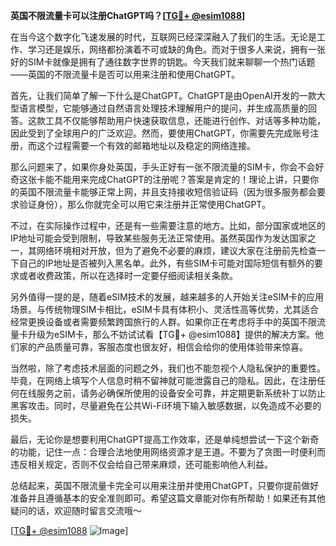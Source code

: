 **英国不限流量卡可以注册ChatGPT吗？[[TG💪+ @esim1088](https://t.me/s/esim1088)]**

在当今这个数字化飞速发展的时代，互联网已经深深融入了我们的生活。无论是工作、学习还是娱乐，网络都扮演着不可或缺的角色。而对于很多人来说，拥有一张好的SIM卡就像是拥有了通往数字世界的钥匙。今天我们就来聊聊一个热门话题——英国的不限流量卡是否可以用来注册和使用ChatGPT。

首先，让我们简单了解一下什么是ChatGPT。ChatGPT是由OpenAI开发的一款大型语言模型，它能够通过自然语言处理技术理解用户的提问，并生成高质量的回答。这款工具不仅能够帮助用户快速获取信息，还能进行创作、对话等多种功能，因此受到了全球用户的广泛欢迎。然而，要使用ChatGPT，你需要先完成账号注册，而这个过程需要一个有效的邮箱地址以及稳定的网络连接。

那么问题来了，如果你身处英国，手头正好有一张不限流量的SIM卡，你会不会好奇这张卡能不能用来完成ChatGPT的注册呢？答案是肯定的！理论上讲，只要你的英国不限流量卡能够正常上网，并且支持接收短信验证码（因为很多服务都会要求验证身份），那么你就完全可以用它来注册并正常使用ChatGPT。

不过，在实际操作过程中，还是有一些需要注意的地方。比如，部分国家或地区的IP地址可能会受到限制，导致某些服务无法正常使用。虽然英国作为发达国家之一，其网络环境相对开放，但为了避免不必要的麻烦，建议大家在注册前先检查一下自己的IP地址是否被列入黑名单。此外，有些SIM卡可能对国际短信有额外的要求或者收费政策，所以在选择时一定要仔细阅读相关条款。

另外值得一提的是，随着eSIM技术的发展，越来越多的人开始关注eSIM卡的应用场景。与传统物理SIM卡相比，eSIM卡具有体积小、灵活性高等优势，尤其适合经常更换设备或者需要频繁跨国旅行的人群。如果你正在考虑将手中的英国不限流量卡升级为eSIM卡，那么不妨试试看【TG💪+ @esim1088】提供的解决方案。他们家的产品质量可靠，客服态度也很友好，相信会给你的使用体验带来惊喜。

当然啦，除了考虑技术层面的问题之外，我们也不能忽视个人隐私保护的重要性。毕竟，在网络上填写个人信息时稍不留神就可能泄露自己的隐私。因此，在注册任何在线服务之前，请务必确保所使用的设备安全可靠，并定期更新系统补丁以防止黑客攻击。同时，尽量避免在公共Wi-Fi环境下输入敏感数据，以免造成不必要的损失。

最后，无论你是想要利用ChatGPT提高工作效率，还是单纯想尝试一下这个新奇的功能，记住一点：合理合法地使用网络资源才是王道。不要为了贪图一时便利而违反相关规定，否则不仅会给自己带来麻烦，还可能影响他人利益。

总结起来，英国不限流量卡完全可以用来注册并使用ChatGPT，只要你提前做好准备并且遵循基本的安全准则即可。希望这篇文章能对你有所帮助！如果还有其他疑问的话，欢迎随时留言交流哦～

[[TG💪+ @esim1088](https://t.me/s/esim1088) ![Image](https://i.postimg.cc/4NQfJmqS/Snipaste-2025-05-13-00-14-12.png)]